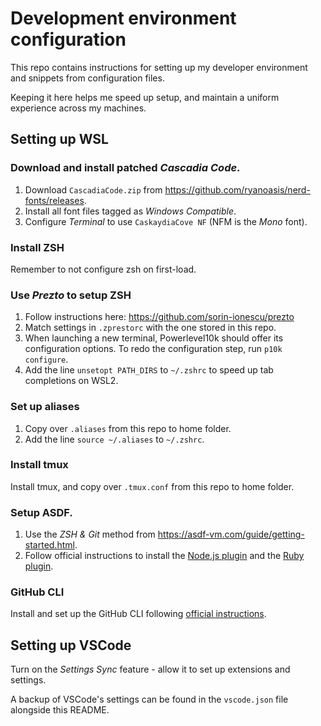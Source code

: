 # Development environment configuration

This repo contains instructions for setting up my developer environment and snippets from configuration files.

Keeping it here helps me speed up setup, and maintain a uniform experience across my machines.

## Setting up WSL

### Download and install patched _Cascadia Code_.

1. Download `CascadiaCode.zip` from https://github.com/ryanoasis/nerd-fonts/releases.
2. Install all font files tagged as _Windows Compatible_.
3. Configure _Terminal_ to use `CaskaydiaCove NF` (NFM is the _Mono_ font).

### Install ZSH

Remember to not configure zsh on first-load.

### Use _Prezto_ to setup ZSH

1. Follow instructions here: https://github.com/sorin-ionescu/prezto
2. Match settings in `.zprestorc` with the one stored in this repo.
3. When launching a new terminal, Powerlevel10k should offer its configuration options. To redo the configuration step, run `p10k configure`.
4. Add the line `unsetopt PATH_DIRS` to `~/.zshrc` to speed up tab completions on WSL2.

### Set up aliases

1. Copy over `.aliases` from this repo to home folder.
2. Add the line `source ~/.aliases` to `~/.zshrc`.

### Install tmux

Install tmux, and copy over `.tmux.conf` from this repo to home folder.

### Setup ASDF.

1. Use the _ZSH & Git_ method from https://asdf-vm.com/guide/getting-started.html.
2. Follow official instructions to install the [Node.js plugin](https://github.com/asdf-vm/asdf-nodejs/) and the [Ruby plugin](https://github.com/asdf-vm/asdf-ruby).

### GitHub CLI

Install and set up the GitHub CLI following [official instructions](https://github.com/cli/cli#installation).

## Setting up VSCode

Turn on the _Settings Sync_ feature - allow it to set up extensions and settings.

A backup of VSCode's settings can be found in the `vscode.json` file alongside this README.
